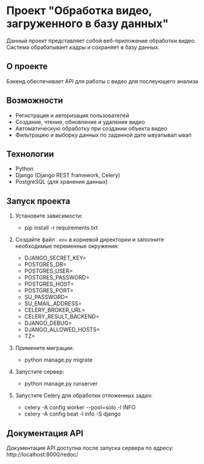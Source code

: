 # Проект "Обработка видео, загруженного в базу данных"

Данный проект представляет собой веб-приложение обработки видео.
Система обрабатывает кадры и сохраняет в базу данных.

## О проекте

Бэкенд обеспечивает API для работы с видео для послеующего анализа

## Возможности

- Регистрация и авторизация пользователей
- Создание, чтение, обновление и удаление видео
- Автоматическую обработку при создании объекта видео
- Фильтрацию и выборку данных по заданной дате
 ывуапывап ывап 
## Технологии

- Python
- Django (Django REST framework, Celery)
- PostgreSQL (для хранения данных)

## Запуск проекта

1. Установите зависимости:
    - pip install -r requirements.txt

2. Создайте файл `.env` в корневой директории и заполните необходимые переменные окружения:
    - DJANGO_SECRET_KEY=
    - POSTGRES_DB=
    - POSTGRES_USER= 
    - POSTGRES_PASSWORD= 
    - POSTGRES_HOST= 
    - POSTGRES_PORT= 
    - SU_PASSWORD= 
    - SU_EMAIL_ADDRESS=
    - CELERY_BROKER_URL= 
    - CELERY_RESULT_BACKEND=
    - DJANGO_DEBUG= 
    - DJANGO_ALLOWED_HOSTS= 
    - TZ=

3. Примените миграции:
    - python manage.py migrate

4. Запустите сервер:
    - python manage.py runserver

5. Запустите Celery для обработки отложенных задач:
    - celery -A config worker --pool=solo -l INFO
    - celery -A config beat -l info -S django


## Документация API

Документация API доступна после запуска сервера по адресу: http://localhost:8000/redoc/